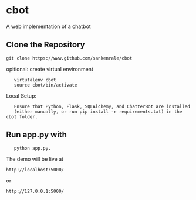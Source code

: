 # cbot
A web implementation of a chatbot


## Clone the Repository

    git clone https://www.github.com/sankenrale/cbot

opitional:
create virtual environment
       
       virtutalenv cbot
       source cbot/bin/activate    
    
Local Setup:                  
                  
       Ensure that Python, Flask, SQLAlchemy, and ChatterBot are installed
       (either manually, or run pip install -r requirements.txt) in the cbot folder.
                            
## Run app.py with 
       
       python app.py.
       
The demo will be live at 
       
    http://localhost:5000/ 
       
or       
    
    http://127.0.0.1:5000/
